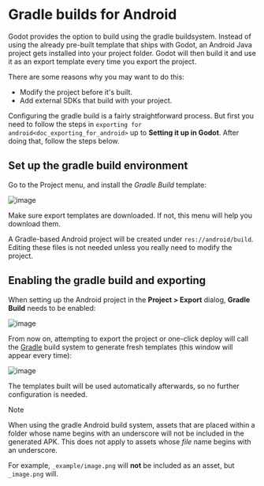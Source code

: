 # Gradle builds for Android

Godot provides the option to build using the gradle buildsystem. Instead
of using the already pre-built template that ships with Godot, an
Android Java project gets installed into your project folder. Godot will
then build it and use it as an export template every time you export the
project.

There are some reasons why you may want to do this:

-   Modify the project before it's built.
-   Add external SDKs that build with your project.

Configuring the gradle build is a fairly straightforward process. But
first you need to follow the steps in
`exporting for android<doc_exporting_for_android>` up to **Setting it up
in Godot**. After doing that, follow the steps below.

## Set up the gradle build environment

Go to the Project menu, and install the *Gradle Build* template:

![image](img/gradle_build_install_template.webp)

Make sure export templates are downloaded. If not, this menu will help
you download them.

A Gradle-based Android project will be created under
`res://android/build`. Editing these files is not needed unless you
really need to modify the project.

## Enabling the gradle build and exporting

When setting up the Android project in the **Project &gt; Export**
dialog, **Gradle Build** needs to be enabled:

![image](img/gradle_build_enable.webp)

From now on, attempting to export the project or one-click deploy will
call the [Gradle](https://gradle.org/) build system to generate fresh
templates (this window will appear every time):

![image](img/gradle_build_gradle.webp)

The templates built will be used automatically afterwards, so no further
configuration is needed.

Note

When using the gradle Android build system, assets that are placed
within a folder whose name begins with an underscore will not be
included in the generated APK. This does not apply to assets whose
*file* name begins with an underscore.

For example, `_example/image.png` will **not** be included as an asset,
but `_image.png` will.
